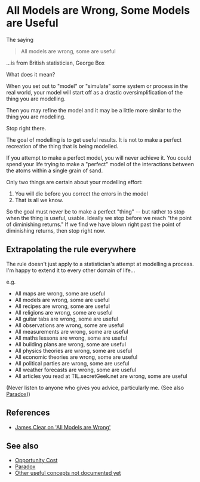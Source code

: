 # All Models are Wrong, Some Models are Useful

The saying 

> All models are wrong, some are useful

...is from British statistician, George Box

What does it mean?


When you set out to "model" or "simulate" some system or process in the real world, your model will start off as a drastic oversimplification of the thing you are modelling.

Then you may refine the model and it may be a little more similar to the thing you are modelling.

Stop right there.

The goal of modelling is to get useful results. It is not to make a perfect recreation of the thing that is being modelled.

If you attempt to make a perfect model, you will never achieve it. You could spend your life trying to make a "perfect" model of the interactions between the atoms within a single grain of sand.

Only two things are certain about your modelling effort:

1. You will die before you correct the errors in the model
2. That is all we know.


So the goal must never be to make a perfect "thing" -- but rather to stop when the thing is useful, usable. Ideally we stop before we reach "the point of diminishing returns." If we find we have blown right past the point of diminishing returns, then stop right now.


## Extrapolating the rule everywhere

The rule doesn't just apply to a statistician's attempt at modelling a process. I'm happy to extend it to every other domain of life...

e.g. 

- All maps are wrong, some are useful
- All models are wrong, some are useful
- All recipes are wrong, some are useful
- All religions are wrong, some are useful
- All guitar tabs are wrong, some are useful
- All observations are wrong, some are useful
- All measurements are wrong, some are useful
- All maths lessons are wrong, some are useful
- All building plans are wrong, some are useful
- All physics theories are wrong, some are useful
- All economic theories are wrong, some are useful
- All political parties are wrong, some are useful
- All weather forecasts are wrong, some are useful
- All articles you read at TIL.secretGeek.net are wrong, some are useful


(Never listen to anyone who gives you advice, particularly me. (See also [Paradox](https://wiki.secretgeek.net/paradox)))


## References

- [James Clear on 'All Models are Wrong'](https://jamesclear.com/all-models-are-wrong)

## See also

- [Opportunity Cost](opportunity_cost.md)
- [Paradox](https://wiki.secretgeek.net/paradox)
- [Other useful concepts not documented yet](list_of_potentially_useful_concepts.md)
